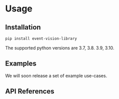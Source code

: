 # Usage

## Installation

```
pip install event-vision-library
```

The supported python versions are 3.7, 3.8. 3.9, 3.10.


## Examples

We will soon release a set of example use-cases.

## API References

```{include} ./reference.md

```

